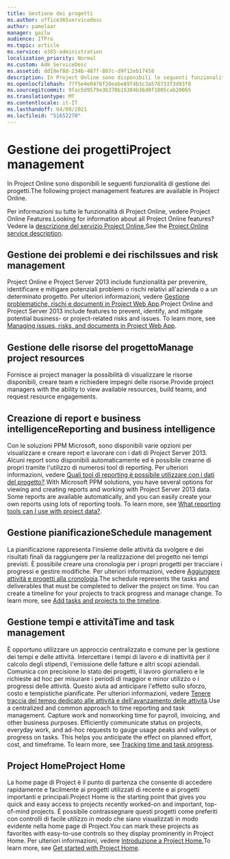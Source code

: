 ```yaml
---
title: Gestione dei progetti
ms.author: office365servicedesc
author: pamelaar
manager: gailw
audience: ITPro
ms.topic: article
ms.service: o365-administration
localization_priority: Normal
ms.custom: Adm_ServiceDesc
ms.assetid: dd18ef8d-234b-487f-807c-d9f12eb17458
description: In Project Online sono disponibili le seguenti funzionalità di gestione dei progetti.
ms.openlocfilehash: 77f5e4e0478f20eabe89f4b3c3a578733f3d93f8
ms.sourcegitcommit: 9fac5d9579e3b370b15384b36d0f1805cab20065
ms.translationtype: MT
ms.contentlocale: it-IT
ms.lasthandoff: 04/09/2021
ms.locfileid: "51652270"
---
```

# <a name="project-management"></a><span data-ttu-id="ee082-103">Gestione dei progetti</span><span class="sxs-lookup"><span data-stu-id="ee082-103">Project management</span></span>

<span data-ttu-id="ee082-104">In Project Online sono disponibili le seguenti funzionalità di gestione dei progetti.</span><span class="sxs-lookup"><span data-stu-id="ee082-104">The following project management features are available in Project Online.</span></span>
  
<span data-ttu-id="ee082-105">Per informazioni su tutte le funzionalità di Project Online, vedere Project Online Features.</span><span class="sxs-lookup"><span data-stu-id="ee082-105">Looking for information about all Project Online features?</span></span> <span data-ttu-id="ee082-106">Vedere la [descrizione del servizio Project Online.](project-online-service-description.md)</span><span class="sxs-lookup"><span data-stu-id="ee082-106">See the [Project Online service description](project-online-service-description.md).</span></span>
  
## <a name="issues-and-risk-management"></a><span data-ttu-id="ee082-107">Gestione dei problemi e dei rischi</span><span class="sxs-lookup"><span data-stu-id="ee082-107">Issues and risk management</span></span>

<span data-ttu-id="ee082-p102">Project Online e Project Server 2013 include funzionalità per prevenire, identificare e mitigare potenziali problemi o rischi relativi all'azienda o a un determinato progetto. Per ulteriori informazioni, vedere [Gestione problematiche, rischi e documenti in Project Web App](/previous-versions/office/project-server-2010/hh767484(v=office.14)).</span><span class="sxs-lookup"><span data-stu-id="ee082-p102">Project Online and Project Server 2013 include features to prevent, identify, and mitigate potential business- or project-related risks and issues. To learn more, see [Managing issues, risks, and documents in Project Web App](/previous-versions/office/project-server-2010/hh767484(v=office.14)).</span></span>
  
## <a name="manage-project-resources"></a><span data-ttu-id="ee082-110">Gestione delle risorse del progetto</span><span class="sxs-lookup"><span data-stu-id="ee082-110">Manage project resources</span></span>

<span data-ttu-id="ee082-111">Fornisce ai project manager la possibilità di visualizzare le risorse disponibili, creare team e richiedere impegni delle risorse.</span><span class="sxs-lookup"><span data-stu-id="ee082-111">Provide project managers with the ability to view available resources, build teams, and request resource engagements.</span></span>
  
## <a name="reporting-and-business-intelligence"></a><span data-ttu-id="ee082-112">Creazione di report e business intelligence</span><span class="sxs-lookup"><span data-stu-id="ee082-112">Reporting and business intelligence</span></span>

<span data-ttu-id="ee082-p103">Con le soluzioni PPM Microsoft, sono disponibili varie opzioni per visualizzare e creare report e lavorare con i dati di Project Server 2013. Alcuni report sono disponibili automaticamente ed è possibile crearne di propri tramite l'utilizzo di numerosi tool di reporting. Per ulteriori informazioni, vedere [Quali tool di reporting è possibile utilizzare con i dati del progetto?](/ProjectOnline/what-reporting-tools-can-i-use-with-project-data).</span><span class="sxs-lookup"><span data-stu-id="ee082-p103">With Microsoft PPM solutions, you have several options for viewing and creating reports and working with Project Server 2013 data. Some reports are available automatically, and you can easily create your own reports using lots of reporting tools. To learn more, see [What reporting tools can I use with project data?](/ProjectOnline/what-reporting-tools-can-i-use-with-project-data).</span></span>
  
## <a name="schedule-management"></a><span data-ttu-id="ee082-116">Gestione pianificazione</span><span class="sxs-lookup"><span data-stu-id="ee082-116">Schedule management</span></span>

<span data-ttu-id="ee082-p104">La pianificazione rappresenta l'insieme delle attività da svolgere e dei risultati finali da raggiungere per la realizzazione del progetto nei tempi previsti. È possibile creare una cronologia per i propri progetti per tracciare i progressi e gestire modifiche. Per ulteriori informazioni, vedere [Aggiungere attività e progetti alla cronologia](https://go.microsoft.com/fwlink/?LinkID=402655).</span><span class="sxs-lookup"><span data-stu-id="ee082-p104">The schedule represents the tasks and deliverables that must be completed to deliver the project on time. You can create a timeline for your projects to track progress and manage change. To learn more, see [Add tasks and projects to the timeline](https://go.microsoft.com/fwlink/?LinkID=402655).</span></span>
  
## <a name="time-and-task-management"></a><span data-ttu-id="ee082-120">Gestione tempi e attività</span><span class="sxs-lookup"><span data-stu-id="ee082-120">Time and task management</span></span>

<span data-ttu-id="ee082-p105">È opportuno utilizzare un approccio centralizzato e comune per la gestione dei tempi e delle attività. Intercettare i tempi di lavoro e di inattività per il calcolo degli stipendi, l'emissione delle fatture e altri scopi aziendali. Comunica con precisione lo stato dei progetti, il lavoro giornaliero e le richieste ad hoc per misurare i periodi di maggior e minor utilizzo o i progressi delle attività. Questo aiuta ad anticipare l'effetto sullo sforzo, costo e tempistiche pianificate. Per ulteriori informazioni, vedere [Tenere traccia del tempo dedicato alle attività e dell'avanzamento delle attività](https://go.microsoft.com/fwlink/p/?LinkId=271321).</span><span class="sxs-lookup"><span data-stu-id="ee082-p105">Use a centralized and common approach to time reporting and task management. Capture work and nonworking time for payroll, invoicing, and other business purposes. Efficiently communicate status on projects, everyday work, and ad-hoc requests to gauge usage peaks and valleys or progress on tasks. This helps you anticipate the effect on planned effort, cost, and timeframe. To learn more, see [Tracking time and task progress](https://go.microsoft.com/fwlink/p/?LinkId=271321).</span></span>

## <a name="project-home"></a><span data-ttu-id="ee082-126">Project Home</span><span class="sxs-lookup"><span data-stu-id="ee082-126">Project Home</span></span>

<span data-ttu-id="ee082-127">La home page di Project è il punto di partenza che consente di accedere rapidamente e facilmente ai progetti utilizzati di recente e ai progetti importanti e principali.</span><span class="sxs-lookup"><span data-stu-id="ee082-127">Project Home is the starting point that gives you quick and easy access to projects recently worked-on and important, top-of-mind projects.</span></span> <span data-ttu-id="ee082-128">È possibile contrassegnare questi progetti come preferiti con controlli di facile utilizzo in modo che siano visualizzati in modo evidente nella home page di Project.</span><span class="sxs-lookup"><span data-stu-id="ee082-128">You can mark these projects as favorites with easy-to-use controls so they display prominently in Project Home.</span></span> <span data-ttu-id="ee082-129">Per ulteriori informazioni, vedere [Introduzione a Project Home.](https://support.office.com/article/a3b38418-35e7-4df4-8e4a-ba6a4fa0562a)</span><span class="sxs-lookup"><span data-stu-id="ee082-129">To learn more, see [Get started with Project Home](https://support.office.com/article/a3b38418-35e7-4df4-8e4a-ba6a4fa0562a).</span></span>